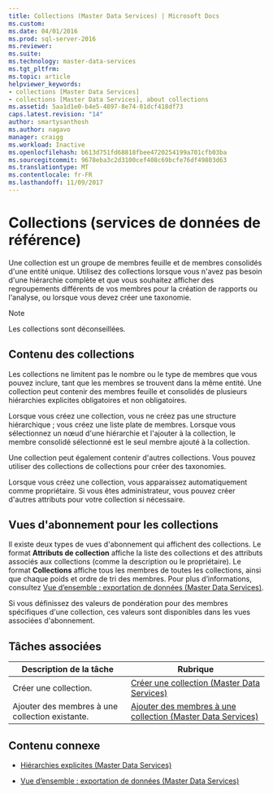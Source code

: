 ```yaml
---
title: Collections (Master Data Services) | Microsoft Docs
ms.custom: 
ms.date: 04/01/2016
ms.prod: sql-server-2016
ms.reviewer: 
ms.suite: 
ms.technology: master-data-services
ms.tgt_pltfrm: 
ms.topic: article
helpviewer_keywords:
- collections [Master Data Services]
- collections [Master Data Services], about collections
ms.assetid: 5aa1d1e0-b4e5-4897-8e74-01dcf418df73
caps.latest.revision: "14"
author: smartysanthosh
ms.author: nagavo
manager: craigg
ms.workload: Inactive
ms.openlocfilehash: b613d751fd68818fbee4720254199a701cfb03ba
ms.sourcegitcommit: 9678eba3c2d3100cef408c69bcfe76df49803d63
ms.translationtype: MT
ms.contentlocale: fr-FR
ms.lasthandoff: 11/09/2017
---
```

# <a name="collections-master-data-services"></a>Collections (services de données de référence)
  Une collection est un groupe de membres feuille et de membres consolidés d'une entité unique. Utilisez des collections lorsque vous n'avez pas besoin d'une hiérarchie complète et que vous souhaitez afficher des regroupements différents de vos membres pour la création de rapports ou l'analyse, ou lorsque vous devez créer une taxonomie.  
  
> [!NOTE]  
>  Les collections sont déconseillées.  
  
## <a name="what-collections-contain"></a>Contenu des collections  
 Les collections ne limitent pas le nombre ou le type de membres que vous pouvez inclure, tant que les membres se trouvent dans la même entité. Une collection peut contenir des membres feuille et consolidés de plusieurs hiérarchies explicites obligatoires et non obligatoires.  
  
 Lorsque vous créez une collection, vous ne créez pas une structure hiérarchique ; vous créez une liste plate de membres. Lorsque vous sélectionnez un nœud d'une hiérarchie et l'ajouter à la collection, le membre consolidé sélectionné est le seul membre ajouté à la collection.  
  
 Une collection peut également contenir d'autres collections. Vous pouvez utiliser des collections de collections pour créer des taxonomies.  
  
 Lorsque vous créez une collection, vous apparaissez automatiquement comme propriétaire. Si vous êtes administrateur, vous pouvez créer d'autres attributs pour votre collection si nécessaire.  
  
## <a name="subscription-views-for-collections"></a>Vues d'abonnement pour les collections  
 Il existe deux types de vues d'abonnement qui affichent des collections. Le format **Attributs de collection** affiche la liste des collections et des attributs associés aux collections (comme la description ou le propriétaire). Le format **Collections** affiche tous les membres de toutes les collections, ainsi que chaque poids et ordre de tri des membres. Pour plus d’informations, consultez [Vue d’ensemble : exportation de données &#40;Master Data Services&#41;](../master-data-services/overview-exporting-data-master-data-services.md).  
  
 Si vous définissez des valeurs de pondération pour des membres spécifiques d'une collection, ces valeurs sont disponibles dans les vues associées d'abonnement.  
  
## <a name="related-tasks"></a>Tâches associées  
  
|Description de la tâche|Rubrique|  
|----------------------|-----------|  
|Créer une collection.|[Créer une collection &#40;Master Data Services&#41;](../master-data-services/create-a-collection-master-data-services.md)|  
|Ajouter des membres à une collection existante.|[Ajouter des membres à une collection &#40;Master Data Services&#41;](../master-data-services/add-members-to-a-collection-master-data-services.md)|  
  
## <a name="related-content"></a>Contenu connexe  
  
-   [Hiérarchies explicites &#40;Master Data Services&#41;](../master-data-services/explicit-hierarchies-master-data-services.md)  
  
-   [Vue d’ensemble : exportation de données &#40;Master Data Services&#41;](../master-data-services/overview-exporting-data-master-data-services.md)  
  
  
